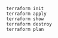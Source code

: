 `terraform init` <br>
`terraform apply` <br>
`terraform show` <br>
`terraform destroy` <br>
`terraform plan`
